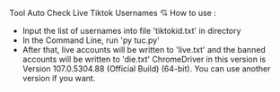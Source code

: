 Tool Auto Check Live Tiktok Usernames
💘 How to use : 
  - Input the list of usernames into file 'tiktokid.txt' in directory
  - In the Command Line, run 'py tuc.py'
  - After that, live accounts will be written to 'live.txt' and the banned accounts will be written to 'die.txt'
ChromeDriver in this version is Version 107.0.5304.88 (Official Build) (64-bit). You can use another version if you want.
